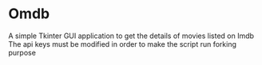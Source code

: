 # Omdb
A simple Tkinter GUI application to get the details of movies listed on Imdb
The api keys must be modified in order to make the script run
forking purpose
